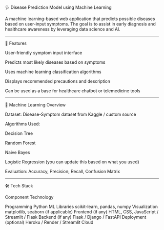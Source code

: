 🩺 Disease Prediction Model using Machine Learning

A machine learning-based web application that predicts possible diseases based on user-input symptoms. The goal is to assist in early diagnosis and healthcare awareness by leveraging data science and AI.


---

📌 Features

User-friendly symptom input interface

Predicts most likely diseases based on symptoms

Uses machine learning classification algorithms

Displays recommended precautions and description

Can be used as a base for healthcare chatbot or telemedicine tools



---

🧠 Machine Learning Overview

Dataset: Disease-Symptom dataset from Kaggle / custom source

Algorithms Used:

Decision Tree

Random Forest

Naive Bayes

Logistic Regression (you can update this based on what you used)


Evaluation: Accuracy, Precision, Recall, Confusion Matrix



---

🛠 Tech Stack

Component	Technology

Programming	Python
ML Libraries	scikit-learn, pandas, numpy
Visualization	matplotlib, seaborn (if applicable)
Frontend (if any)	HTML, CSS, JavaScript / Streamlit / Flask
Backend (if any)	Flask / Django / FastAPI
Deployment (optional)	Heroku / Render / Streamlit Cloud
